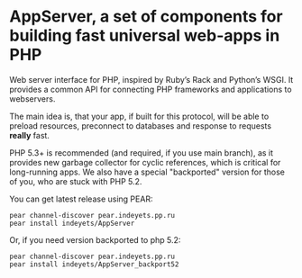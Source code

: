 AppServer, a set of components for building fast universal web-apps in PHP
==========================================================================

Web server interface for PHP, inspired by Ruby’s Rack and Python’s WSGI. It 
provides a common API for connecting PHP frameworks and applications to webservers.

The main idea is, that your app, if built for this protocol, will be able to 
preload resources, preconnect to databases and response to requests **really** fast.

PHP 5.3+ is recommended (and required, if you use main branch), as it provides 
new garbage collector for cyclic references, which is critical for long-running 
apps. We also have a special "backported" version for those of you, who are stuck 
with PHP 5.2.

You can get latest release using PEAR:

    pear channel-discover pear.indeyets.pp.ru
    pear install indeyets/AppServer

Or, if you need version backported to php 5.2:

    pear channel-discover pear.indeyets.pp.ru
    pear install indeyets/AppServer_backport52
